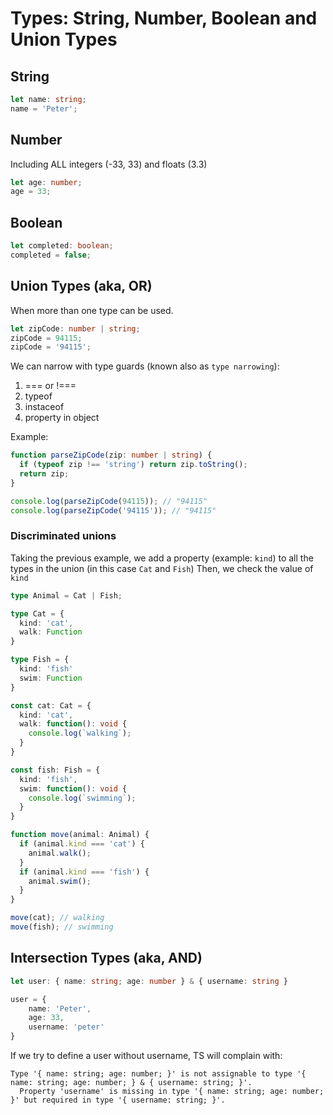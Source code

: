 
# Types: String, Number, Boolean and Union Types

<!-- 
The core primitive types in TypeScript are all lowercase!
Examples; string, number, boolean, undefined, null, symbol, bigint
-->

## String

```ts
let name: string;
name = 'Peter';
```

## Number
Including ALL integers (-33, 33) and floats (3.3)

```ts
let age: number;
age = 33;
```

## Boolean

```ts
let completed: boolean;
completed = false;
```

## Union Types (aka, OR)
When more than one type can be used.

```ts
let zipCode: number | string;
zipCode = 94115;
zipCode = '94115';
```

We can narrow with type guards (known also as `type narrowing`):

1. === or !===
2. typeof
3. instaceof
4. property in object

Example:

```ts
function parseZipCode(zip: number | string) {
  if (typeof zip !== 'string') return zip.toString();
  return zip;
}

console.log(parseZipCode(94115)); // "94115" 
console.log(parseZipCode('94115')); // "94115" 
```

<!-- 
  TODO:
    Discriminated or tagged union types
-->

### Discriminated unions

Taking the previous example, we add a property (example: `kind`) to all the types in the union (in this case `Cat` and `Fish`)
Then, we check the value of `kind`

```ts
type Animal = Cat | Fish;

type Cat = {
  kind: 'cat',
  walk: Function
}

type Fish = {
  kind: 'fish'
  swim: Function
}

const cat: Cat = {
  kind: 'cat',
  walk: function(): void {
    console.log(`walking`);
  }
}

const fish: Fish = {
  kind: 'fish',
  swim: function(): void {
    console.log(`swimming`);
  }
}

function move(animal: Animal) {
  if (animal.kind === 'cat') {
    animal.walk();
  }
  if (animal.kind === 'fish') {
    animal.swim();
  }
}

move(cat); // walking
move(fish); // swimming
```

## Intersection Types (aka, AND)

```ts
let user: { name: string; age: number } & { username: string }

user = {
    name: 'Peter',
    age: 33,
    username: 'peter'
}
```

If we try to define a user without username, TS will complain with:

```
Type '{ name: string; age: number; }' is not assignable to type '{ name: string; age: number; } & { username: string; }'.
  Property 'username' is missing in type '{ name: string; age: number; }' but required in type '{ username: string; }'.
```